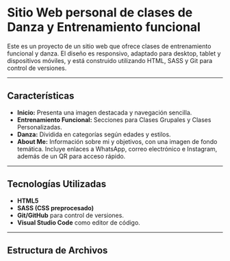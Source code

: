 # Sitio Web personal de clases de Danza y Entrenamiento funcional 

Este es un proyecto de un sitio web  que ofrece clases de entrenamiento funcional y danza. El diseño es responsivo, adaptado para desktop, tablet y dispositivos móviles, y está construido utilizando HTML, SASS y Git para control de versiones.

---

## Características

- **Inicio:** Presenta una imagen destacada y navegación sencilla.
- **Entrenamiento Funcional:** Secciones para Clases Grupales y Clases Personalizadas.
- **Danza:** Dividida en categorías según edades y estilos.
- **About Me:** Información sobre mi  y objetivos, con una imagen de fondo temática.
  Incluye enlaces a WhatsApp, correo electrónico e Instagram, además de un QR para acceso rápido.

---

## Tecnologías Utilizadas

- **HTML5**
- **SASS (CSS preprocesado)**
- **Git/GitHub** para control de versiones.
- **Visual Studio Code** como editor de código.


---

## Estructura de Archivos

